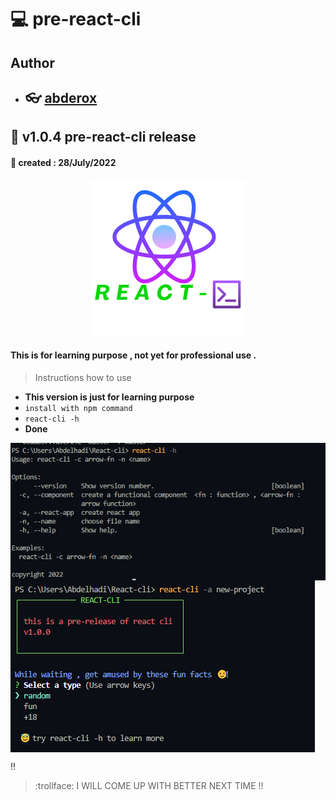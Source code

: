 # :computer: pre-react-cli

## Author

- ## :eyeglasses: [abderox](https://github.com/abderox/)

## :bookmark_tabs: __v1.0.4 pre-react-cli release__
#### :date: created : 28/July/2022
<p align="center"><img src = "https://github.com/abderox/pre-react-cli/blob/master/react-cli.png" alt="logo"/></p>

#### This is for learning purpose , not yet for professional use . 



> Instructions how to use 
- __This version is just for learning purpose__ 
- ``` install with npm command  ```
- ``` react-cli -h  ```
- __Done__

<img src = "https://github.com/abderox/pre-react-cli/blob/master/cap_2.png" alt="capture" align="center"/>

<img src = "https://github.com/abderox/pre-react-cli/blob/master/cli_cap.png" alt="capture" align="center"/>


:bangbang:
> :trollface: I WILL COME UP WITH BETTER NEXT TIME  !!

